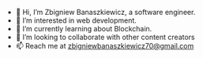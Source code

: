 - 👋 Hi, I’m Zbigniew Banaszkiewicz, a software engineer.
- 👀 I’m interested in web development.
- 🌱 I’m currently learning about Blockchain.
- 💞️ I’m looking to collaborate with other content creators
- 📫 Reach me at zbigniewbanaszkiewicz70@gmail.com

<!---
zbigniewbanaszkiewicz/zbigniewbanaszkiewicz is a ✨ special ✨ repository because its `README.md` (this file) appears on your GitHub profile.
You can click the Preview link to take a look at your changes.
--->
